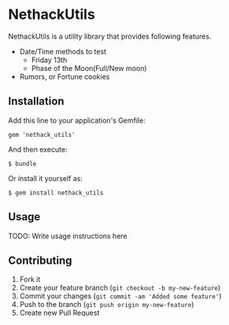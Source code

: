 # NethackUtils

NethackUtils is a utility library that provides following features.

* Date/Time methods to test
  * Friday 13th
  * Phase of the Moon(Full/New moon)
* Rumors, or Fortune cookies

## Installation

Add this line to your application's Gemfile:

    gem 'nethack_utils'

And then execute:

    $ bundle

Or install it yourself as:

    $ gem install nethack_utils

## Usage

TODO: Write usage instructions here

## Contributing

1. Fork it
2. Create your feature branch (`git checkout -b my-new-feature`)
3. Commit your changes (`git commit -am 'Added some feature'`)
4. Push to the branch (`git push origin my-new-feature`)
5. Create new Pull Request
